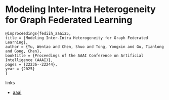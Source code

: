 # Modeling Inter-Intra Heterogeneity for Graph Federated Learning

```
@inproceedings{fediih_aaai25,
title = {Modeling Inter-Intra Heterogeneity for Graph Federated Learning},
author = {Yu, Wentao and Chen, Shuo and Tong, Yongxin and Gu, Tianlong and Gong, Chen},
booktitle = {Proceedings of the AAAI Conference on Artificial Intelligence (AAAI)},
pages = {22236--22244},
year = {2025}
}
```

links
- [aaai](https://ojs.aaai.org/index.php/AAAI/article/view/34378)
